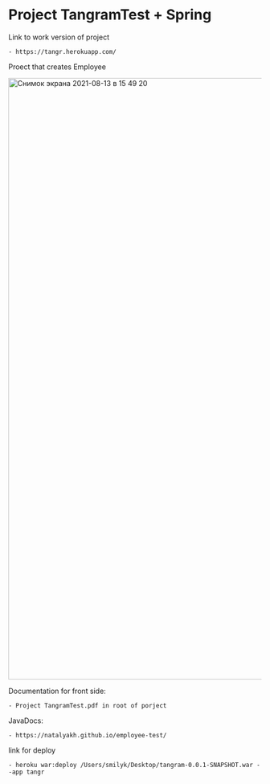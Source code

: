 # Project TangramTest + Spring

Link to work version of project

    - https://tangr.herokuapp.com/

Proect that creates Employee


<img width="1197" alt="Снимок экрана 2021-08-13 в 15 49 20" src="https://user-images.githubusercontent.com/54761439/129359527-46c23d6c-0747-4ea3-9b3d-3f89b7c88d09.png">

Documentation for front side:

    - Project TangramTest.pdf in root of porject

JavaDocs:

    - https://natalyakh.github.io/employee-test/

link for deploy

    - heroku war:deploy /Users/smilyk/Desktop/tangram-0.0.1-SNAPSHOT.war --app tangr
